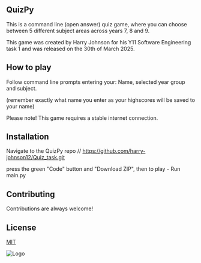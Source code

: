 ## QuizPy 
This is a command line (open answer) quiz game, where you can choose between 5 different subject areas across years 7, 8 and 9. 

This game was created by Harry Johnson for his Y11 Software Engineering task 1 and was released on the 30th of March 2025.
## How to play

Follow command line prompts entering your: Name, selected year group and subject.

(remember exactly what name you enter as your highscores will be saved to your name)

Please note! This game requires a stable internet connection.




## Installation

Navigate to the QuizPy repo // https://github.com/harry-johnson12/Quiz_task.git 

press the green "Code" button and "Download ZIP", then to play - Run main.py
## Contributing

Contributions are always welcome!


## License

[MIT](https://choosealicense.com/licenses/mit/)

![Logo](https://sdmntpraustraliaeast.oaiusercontent.com/files/00000000-9c4c-51fa-bd30-d4119b071781/raw?se=2025-03-30T03%3A16%3A56Z&sp=r&sv=2024-08-04&sr=b&scid=4ce03e9b-7f20-5299-bbd2-762c1f9370e5&skoid=45bbd987-a662-41b7-ab2c-7ca573ea4f7e&sktid=a48cca56-e6da-484e-a814-9c849652bcb3&skt=2025-03-30T01%3A21%3A51Z&ske=2025-03-31T01%3A21%3A51Z&sks=b&skv=2024-08-04&sig=SoqwQ2aaSe5JjPHQX0W/x2VOXl%2B1v/l4cez7PrQLKbM%3D)



